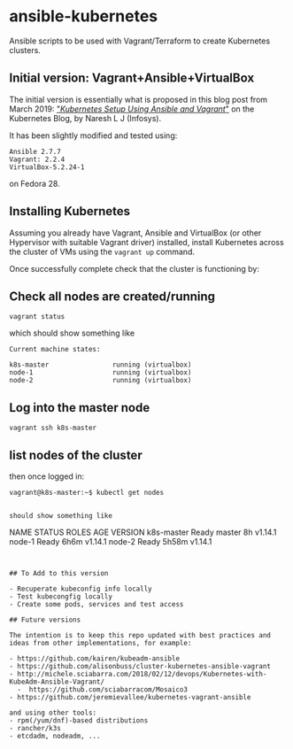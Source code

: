 # ansible-kubernetes

Ansible scripts to be used with Vagrant/Terraform to create Kubernetes clusters.

## Initial version: Vagrant+Ansible+VirtualBox
The initial version is essentially what is proposed in this blog post from March 2019:
["*Kubernetes Setup Using Ansible and Vagrant*"](https://kubernetes.io/blog/2019/03/15/kubernetes-setup-using-ansible-and-vagrant/) on the Kubernetes Blog,
by Naresh L J (Infosys).

It has been slightly modified and tested using:
```
Ansible 2.7.7
Vagrant: 2.2.4
VirtualBox-5.2.24-1
```
on Fedora 28.

## Installing Kubernetes

Assuming you already have Vagrant, Ansible and VirtualBox (or other Hypervisor with suitable Vagrant driver) installed,
install Kubernetes across the cluster of VMs using the ```vagrant up``` command.

Once successfully complete check that the cluster is functioning by:

## Check all nodes are created/running

```
vagrant status
```

which should show something like

```
Current machine states:

k8s-master                running (virtualbox)
node-1                    running (virtualbox)
node-2                    running (virtualbox)
```

## Log into the master node

```
vagrant ssh k8s-master
```

## list nodes of the cluster
then once logged in:
```
vagrant@k8s-master:~$ kubectl get nodes
```
```

should show something like

```
NAME         STATUS   ROLES    AGE     VERSION
k8s-master   Ready    master   8h      v1.14.1
node-1       Ready    <none>   6h6m    v1.14.1
node-2       Ready    <none>   5h58m   v1.14.1
```


## To Add to this version

- Recuperate kubeconfig info locally
- Test kubecongfig locally
- Create some pods, services and test access

## Future versions

The intention is to keep this repo updated with best practices and ideas from other implementations, for example:

- https://github.com/kairen/kubeadm-ansible
- https://github.com/alisonbuss/cluster-kubernetes-ansible-vagrant
- http://michele.sciabarra.com/2018/02/12/devops/Kubernetes-with-KubeAdm-Ansible-Vagrant/
  -  https://github.com/sciabarracom/Mosaico3
- https://github.com/jeremievallee/kubernetes-vagrant-ansible

and using other tools:
- rpm(/yum/dnf)-based distributions
- rancher/k3s
- etcdadm, nodeadm, ...


